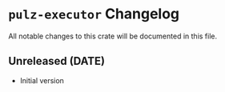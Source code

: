 # `pulz-executor` Changelog
All notable changes to this crate will be documented in this file.

## Unreleased (DATE)

 * Initial version
